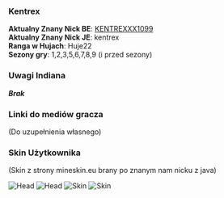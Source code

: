 ### Kentrex

**Aktualny Znany Nick BE**: [KENTREXXX1099](https://account.xbox.com/pl-pl/profile?gamertag=KENTREXXX1099) <br>
**Aktualny Znany Nick JE**: kentrex <br>
**Ranga w Hujach**: Huje22 <br>
**Sezony gry**: 1,2,3,5,6,7,8,9 (i przed sezony) <br>

### Uwagi Indiana

***Brak***

### Linki do mediów gracza

(Do uzupełnienia własnego)

### Skin Użytkownika

(Skin z strony mineskin.eu brany po znanym nam nicku z java) <br>

![Head](https://mineskin.eu/headhelm/kentrex/90.png)
![Head](https://mineskin.eu/head/kentrex/90.png)
![Skin](https://mineskin.eu/armor/bust/kentrex/90.png)
![Skin](https://mineskin.eu/bust/kentrex/90.png)
